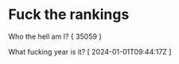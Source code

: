 # Fuck the rankings

Who the hell am I?
{ 35059 }

What fucking year is it?
[ 2024-01-01T09:44:17Z ]
